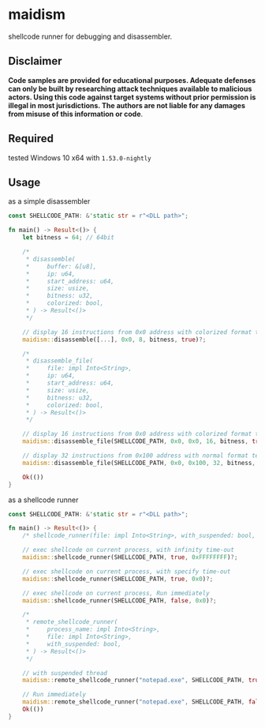 maidism
===

shellcode runner for debugging and disassembler.

## Disclaimer
**Code samples are provided for educational purposes. Adequate defenses can only be built by researching attack techniques available to malicious actors. Using this code against target systems without prior permission is illegal in most jurisdictions. The authors are not liable for any damages from misuse of this information or code**.</br>

## Required
tested Windows 10 x64 with `1.53.0-nightly`

## Usage

as a simple disassembler

```rust
const SHELLCODE_PATH: &'static str = r"<DLL path>";

fn main() -> Result<()> {
    let bitness = 64; // 64bit

    /*
     * disassemble(
     *     buffer: &[u8],
     *     ip: u64,
     *     start_address: u64,
     *     size: usize,
     *     bitness: u32,
     *     colorized: bool,
     * ) -> Result<()>
     */

    // display 16 instructions from 0x0 address with colorized format text, instructions pointer is 0x0
    maidism::disassemble([...], 0x0, 8, bitness, true)?;

    /*
     * disassemble_file(
     *     file: impl Into<String>,
     *     ip: u64,
     *     start_address: u64,
     *     size: usize,
     *     bitness: u32,
     *     colorized: bool,
     * ) -> Result<()>
     */

    // display 16 instructions from 0x0 address with colorized format text, instructions pointer is 0x0
    maidism::disassemble_file(SHELLCODE_PATH, 0x0, 0x0, 16, bitness, true)?;

    // display 32 instructions from 0x100 address with normal format text, instructions pointer is 0x0
    maidism::disassemble_file(SHELLCODE_PATH, 0x0, 0x100, 32, bitness, false)?;

    Ok(())
}
```

as a shellcode runner

```rust
const SHELLCODE_PATH: &'static str = r"<DLL path>";

fn main() -> Result<()> {
    /* shellcode_runner(file: impl Into<String>, with_suspended: bool, time_out: u32) -> Result<()> */

    // exec shellcode on current process, with infinity time-out
    maidism::shellcode_runner(SHELLCODE_PATH, true, 0xFFFFFFFF)?;

    // exec shellcode on current process, with specify time-out
    maidism::shellcode_runner(SHELLCODE_PATH, true, 0x0)?;

    // exec shellcode on current process, Run immediately
    maidism::shellcode_runner(SHELLCODE_PATH, false, 0x0)?;

    /*
     * remote_shellcode_runner(
     *     process_name: impl Into<String>,
     *     file: impl Into<String>,
     *     with_suspended: bool,
     * ) -> Result<()>
     */

    // with suspended thread
    maidism::remote_shellcode_runner("notepad.exe", SHELLCODE_PATH, true)?;

    // Run immediately
    maidism::remote_shellcode_runner("notepad.exe", SHELLCODE_PATH, false)?;
    Ok(())
}
```
